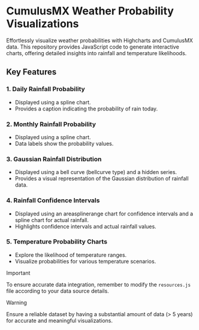 # CumulusMX Weather Probability Visualizations

Effortlessly visualize weather probabilities with Highcharts and CumulusMX data. This repository provides JavaScript code to generate interactive charts, offering detailed insights into rainfall and temperature likelihoods.

## Key Features

### 1. Daily Rainfall Probability
- Displayed using a spline chart.
- Provides a caption indicating the probability of rain today.

### 2. Monthly Rainfall Probability
- Displayed using a spline chart.
- Data labels show the probability values.

### 3. Gaussian Rainfall Distribution
- Displayed using a bell curve (bellcurve type) and a hidden series.
- Provides a visual representation of the Gaussian distribution of rainfall data.

### 4. Rainfall Confidence Intervals
- Displayed using an areasplinerange chart for confidence intervals and a spline chart for actual rainfall.
- Highlights confidence intervals and actual rainfall values.

### 5. Temperature Probability Charts
- Explore the likelihood of temperature ranges.
- Visualize probabilities for various temperature scenarios.
  
> [!IMPORTANT]  
> To ensure accurate data integration, remember to modify the `resources.js` file according to your data source details.

> [!WARNING]  
> Ensure a reliable dataset by having a substantial amount of data (> 5 years) for accurate and meaningful visualizations.
